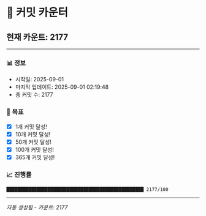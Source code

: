 # 🔢 커밋 카운터

## 현재 카운트: 2177

---

### 📊 정보
- 시작일: 2025-09-01
- 마지막 업데이트: 2025-09-01 02:19:48
- 총 커밋 수: 2177

### 🎯 목표
- [x] 1개 커밋 달성!
- [x] 10개 커밋 달성!
- [x] 50개 커밋 달성!
- [x] 100개 커밋 달성!
- [x] 365개 커밋 달성!

### 📈 진행률
```
██████████████████████████████████████████████████ 2177/100
```

---
*자동 생성됨 - 카운트: 2177*
